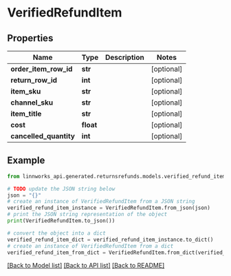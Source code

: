 # VerifiedRefundItem


## Properties

Name | Type | Description | Notes
------------ | ------------- | ------------- | -------------
**order_item_row_id** | **str** |  | [optional] 
**return_row_id** | **int** |  | [optional] 
**item_sku** | **str** |  | [optional] 
**channel_sku** | **str** |  | [optional] 
**item_title** | **str** |  | [optional] 
**cost** | **float** |  | [optional] 
**cancelled_quantity** | **int** |  | [optional] 

## Example

```python
from linnworks_api.generated.returnsrefunds.models.verified_refund_item import VerifiedRefundItem

# TODO update the JSON string below
json = "{}"
# create an instance of VerifiedRefundItem from a JSON string
verified_refund_item_instance = VerifiedRefundItem.from_json(json)
# print the JSON string representation of the object
print(VerifiedRefundItem.to_json())

# convert the object into a dict
verified_refund_item_dict = verified_refund_item_instance.to_dict()
# create an instance of VerifiedRefundItem from a dict
verified_refund_item_from_dict = VerifiedRefundItem.from_dict(verified_refund_item_dict)
```
[[Back to Model list]](../README.md#documentation-for-models) [[Back to API list]](../README.md#documentation-for-api-endpoints) [[Back to README]](../README.md)


